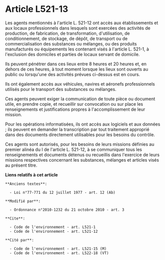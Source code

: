 # Article L521-13

Les agents mentionnés à l'article L. 521-12 ont accès aux établissements et aux locaux professionnels dans lesquels sont
exercées des activités de production, de fabrication, de transformation, d'utilisation, de conditionnement, de stockage, de
dépôt, de transport ou de commercialisation des substances ou mélanges, ou des produits manufacturés ou équipements les
contenant visés à l'article L. 521-1, à l'exclusion des domiciles et parties de locaux servant de domicile. 

Ils peuvent pénétrer dans ces lieux entre 8 heures et 20 heures et, en dehors de ces heures, à tout moment lorsque les lieux
sont ouverts au public ou lorsqu'une des activités prévues ci-dessus est en cours. 

Ils ont également accès aux véhicules, navires et aéronefs professionnels utilisés pour le transport des substances ou
mélanges. 

Ces agents peuvent exiger la communication de toute pièce ou document utile, en prendre copie, et recueillir sur convocation
ou sur place les renseignements et justifications propres à l'accomplissement de leur mission. 

Pour les opérations informatisées, ils ont accès aux logiciels et aux données ; ils peuvent en demander la transcription par
tout traitement approprié dans des documents directement utilisables pour les besoins du contrôle. 

Ces agents sont autorisés, pour les besoins de leurs missions définies au premier alinéa du I de l'article L. 521-12, à se
communiquer tous les renseignements et documents détenus ou recueillis dans l'exercice de leurs missions respectives
concernant les substances, mélanges et articles visés au présent titre.

**Liens relatifs à cet article**

	**Anciens textes**:

	  - Loi n°77-771 du 12 juillet 1977 - art. 12 (Ab)

	**Modifié par**:

	  - Ordonnance n°2010-1232 du 21 octobre 2010 - art. 3

	**Cite**:

	  - Code de l'environnement - art. L521-1
	  - Code de l'environnement - art. L521-12

	**Cité par**:

	  - Code de l'environnement - art. L521-15 (M)
	  - Code de l'environnement - art. L522-18 (VT)
